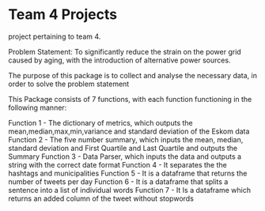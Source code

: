 # Team 4 Projects
 project pertaining to team 4.

Problem Statement: To significantly reduce the strain on the power grid caused by aging, with the introduction of alternative power sources.

The purpose of  this package is to collect and analyse the necessary data, in order to solve the problem statement 

This Package consists of 7 functions, with each function functioning in the following manner:

Function 1 - The dictionary of metrics, which outputs the mean,median,max,min,variance and standard deviation
of the Eskom data
Function 2 - The five number summary, which inputs the mean, median, standard deviation and First Quartile and Last Quartile and outputs the Summary
Function 3 - Data Parser, which inputs the data and outputs a string with the correct date format
Function 4 - It separates the the hashtags and municipalities
Function 5 - It is a dataframe that returns the number of tweets per day
Function 6 - It is a dataframe that splits a sentence into a list of individual words
Function 7 - It Is a dataframe which returns an added column of the tweet without stopwords